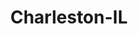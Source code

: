 ---
title: Charleston-IL
slug: charleston-il
f_state:
- cms/state/illinois.md
f_locations:
- cms/payday-loan/ace-cash-advance-883.md
- cms/payday-loan/advance-america-1642.md
- cms/payday-loan/advance-america-1675.md
- cms/payday-loan/cash-store-8459.md
- cms/payday-loan/th-e-cash-store-27299.md
updated-on: '2024-05-30T13:41:28.615Z'
created-on: '2024-05-30T13:41:28.615Z'
published-on: '2024-05-30T13:54:32.469Z'
f_city: Charleston
layout: '[city].html'
tags: city
---